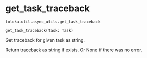 # get_task_traceback
`toloka.util.async_utils.get_task_traceback`

```python
get_task_traceback(task: Task)
```

Get traceback for given task as string.


Return traceback as string if exists. Or None if there was no error.

